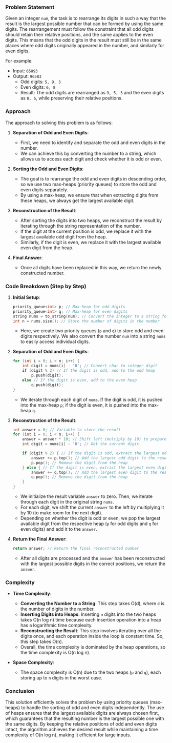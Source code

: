 ### Problem Statement
Given an integer `num`, the task is to rearrange its digits in such a way that the result is the largest possible number that can be formed by using the same digits. The rearrangement must follow the constraint that all odd digits should retain their relative positions, and the same applies to the even digits. This means that the odd digits in the result must still be in the same places where odd digits originally appeared in the number, and similarly for even digits.

For example:
- Input: `65893`
- Output: `96583`
  - Odd digits: `5, 9, 3`
  - Even digits: `6, 8`
  - Result: The odd digits are rearranged as `9, 5, 3` and the even digits as `8, 6`, while preserving their relative positions.

### Approach
The approach to solving this problem is as follows:
1. **Separation of Odd and Even Digits**:
   - First, we need to identify and separate the odd and even digits in the number.
   - We can achieve this by converting the number to a string, which allows us to access each digit and check whether it is odd or even.
   
2. **Sorting the Odd and Even Digits**:
   - The goal is to rearrange the odd and even digits in descending order, so we use two max-heaps (priority queues) to store the odd and even digits separately.
   - By using a max-heap, we ensure that when extracting digits from these heaps, we always get the largest available digit.
   
3. **Reconstruction of the Result**:
   - After sorting the digits into two heaps, we reconstruct the result by iterating through the string representation of the number.
   - If the digit at the current position is odd, we replace it with the largest available odd digit from the heap.
   - Similarly, if the digit is even, we replace it with the largest available even digit from the heap.
   
4. **Final Answer**:
   - Once all digits have been replaced in this way, we return the newly constructed number.

### Code Breakdown (Step by Step)

1. **Initial Setup**:
   ```cpp
   priority_queue<int> p; // Max-heap for odd digits
   priority_queue<int> q; // Max-heap for even digits
   string nums = to_string(num); // Convert the integer to a string for easy digit access
   int n = nums.size(); // Store the number of digits in the number
   ```
   - Here, we create two priority queues (`p` and `q`) to store odd and even digits respectively. We also convert the number `num` into a string `nums` to easily access individual digits.

2. **Separation of Odd and Even Digits**:
   ```cpp
   for (int i = 0; i < n; i++) {
       int digit = nums[i] - '0'; // Convert char to integer digit
       if (digit % 2) // If the digit is odd, add to the odd heap
           p.push(digit);
       else // If the digit is even, add to the even heap
           q.push(digit);
   }
   ```
   - We iterate through each digit of `nums`. If the digit is odd, it is pushed into the max-heap `p`; if the digit is even, it is pushed into the max-heap `q`.

3. **Reconstruction of the Result**:
   ```cpp
   int answer = 0; // Variable to store the result
   for (int i = 0; i < n; i++) {
       answer = answer * 10; // Shift left (multiply by 10) to prepare for the next digit
       int digit = nums[i] - '0'; // Get the current digit

       if (digit % 2) { // If the digit is odd, extract the largest odd digit
           answer += p.top(); // Add the largest odd digit to the result
           p.pop(); // Remove the digit from the heap
       } else { // If the digit is even, extract the largest even digit
           answer += q.top(); // Add the largest even digit to the result
           q.pop(); // Remove the digit from the heap
       }
   }
   ```
   - We initialize the result variable `answer` to zero. Then, we iterate through each digit in the original string `nums`.
   - For each digit, we shift the current `answer` to the left by multiplying it by 10 (to make room for the next digit).
   - Depending on whether the digit is odd or even, we pop the largest available digit from the respective heap (`p` for odd digits and `q` for even digits) and add it to the `answer`.

4. **Return the Final Answer**:
   ```cpp
   return answer; // Return the final reconstructed number
   ```
   - After all digits are processed and the `answer` has been reconstructed with the largest possible digits in the correct positions, we return the `answer`.

### Complexity

- **Time Complexity**:
  - **Converting the Number to a String**: This step takes O(d), where `d` is the number of digits in the number.
  - **Inserting Digits into Heaps**: Inserting `n` digits into the two heaps takes O(n log n) time because each insertion operation into a heap has a logarithmic time complexity.
  - **Reconstructing the Result**: This step involves iterating over all the digits once, and each operation inside the loop is constant time. So, this step takes O(n).
  - Overall, the time complexity is dominated by the heap operations, so the time complexity is O(n log n).

- **Space Complexity**:
  - The space complexity is O(n) due to the two heaps (`p` and `q`), each storing up to `n` digits in the worst case.

### Conclusion

This solution efficiently solves the problem by using priority queues (max-heaps) to handle the sorting of odd and even digits independently. The use of heaps ensures that the largest available digits are always chosen first, which guarantees that the resulting number is the largest possible one with the same digits. By keeping the relative positions of odd and even digits intact, the algorithm achieves the desired result while maintaining a time complexity of O(n log n), making it efficient for large inputs.